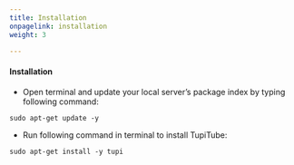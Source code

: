 ```yaml
---
title: Installation
onpagelink: installation
weight: 3

---
```


#### **Installation**

- Open terminal and update your local server’s package index by typing following command:
  
```
sudo apt-get update -y
```

- Run following command in terminal to install TupiTube:

```
sudo apt-get install -y tupi
```